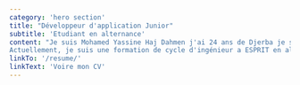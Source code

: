 ```yaml
---
category: 'hero section'
title: "Développeur d'application Junior"
subtitle: 'Etudiant en alternance'
content: "Je suis Mohamed Yassine Haj Dahmen j'ai 24 ans de Djerba je suis intéressé de le travail associatif et les films et sériés.
Actuellement, je suis une formation de cycle d'ingénieur a ESPRIT en alternance et j'occupe la poste de développeur d'application chez Vermeg."
linkTo: '/resume/'
linkText: 'Voire mon CV'
---
```

